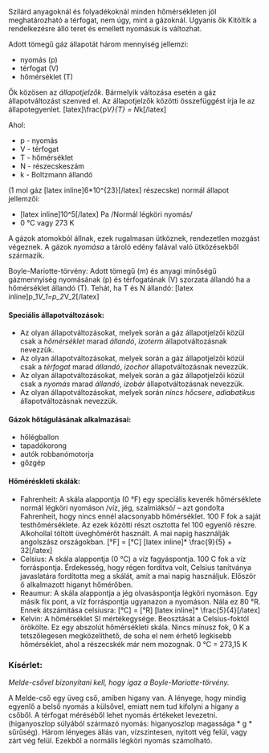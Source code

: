 Szilárd anyagoknál és folyadékoknál minden hőmérsékleten jól meghatározható a térfogat, nem úgy, mint a gázoknál. Ugyanis ők Kitöltik a rendelkezésre álló teret és emellett nyomásuk is változhat.

Adott tömegű gáz állapotát három mennyiség jellemzi:
 - nyomás (p)
 - térfogat (V)
 - hőmérséklet (T)

Ők közösen az *állapotjelzők*. Bármelyik változása esetén a gáz állapotváltozást szenved el. Az állapotjelzők közötti összefüggést írja le az állapotegyenlet.
[latex]\frac{p*V}{T} = N*k[/latex]

Ahol:
 - p - nyomás
 - V - térfogat
 - T - hőmérséklet
 - N - részecskeszám
 - k - Boltzmann állandó

(1 mol gáz [latex inline]6*10^{23}[/latex] részecske) normál állapot jellemzői:
 - [latex inline]10^5[/latex] Pa /Normál légköri nyomás/
 - 0 °C vagy 273 K

A gázok atomokból állnak, ezek rugalmasan ütköznek, rendezetlen mozgást végeznek. A gázok *nyomása* a tároló edény falával való ütközésekből származik.

Boyle-Mariotte-törvény: Adott tömegű (m) és anyagi minőségű gázmennyiség nyomásának (p) és térfogatának (V) szorzata állandó ha a hőmérséklet állandó (T). Tehát, ha T és N állandó: [latex inline]p_1*V_1=p_2*V_2[/latex]

#### Speciális állapotváltozások:
 - Az olyan állapotváltozásokat, melyek során a gáz állapotjelzői közül csak a *hőmérséklet* marad *állandó*, *izoterm* állapotváltozásnak nevezzük.
 - Az olyan állapotváltozásokat, melyek során a gáz állapotjelzői közül csak a *térfogat* marad *állandó*, *izochor* állapotváltozásnak nevezzük.
 - Az olyan állapotváltozásokat, melyek során a gáz állapotjelzői közül csak a *nyomás* marad *állandó*, *izobár* állapotváltozásnak nevezzük.
 - Az olyan állapotváltozásokat, melyek során *nincs hőcsere*, *adiabatikus* állapotváltozásnak nevezzük.

#### Gázok hőtágulásának alkalmazásai:
 - hőlégballon
 - tapadókorong
 - autók robbanómotorja
 - gőzgép

#### Hőméréskleti skálák:
 - Fahrenheit:
 A skála alappontja (0 °F) egy speciális keverék hőmérséklete normál légköri nyomáson /víz, jég, szalmiáksó/ – azt gondolta Fahrenheit, hogy nincs ennél alacsonyabb hőmérséklet. 100 F fok a saját testhőmérséklete. Az ezek közötti részt osztotta fel 100 egyenlő részre. Alkohollal töltött üveghőmérőt használt. A mai napig használják angolszász országokban. [°F] = [°C] [latex inline]* \frac{9}{5} + 32[/latex]
 - Celsius: A skála alappontja (0 °C) a víz fagyáspontja. 100 C fok a víz forráspontja. Érdekesség, hogy régen fordítva volt, Celsius tanítványa javaslatára fordította meg a skálát, amit a  mai napig használjuk. Először ő alkalmazott higanyt hőmérőben.
 - Reaumur: A skála alappontja a jég olvasáspontja légköri nyomáson. Egy másik fix pont, a víz forráspontja ugyanazon a nyomáson. Nála ez 80 °R. Ennek átszámítása celsiusra: [°C] = [°R] [latex inline]* \frac{5}{4}[/latex]
 - Kelvin: A hőmérséklet SI mértékegysége. Beosztását a Celsius-foktól örökölte. Ez egy abszolút hőmérsékleti skála. Nincs mínusz fok, 0 K a tetszőlegesen megközelíthető, de soha el nem érhető legkisebb hőmérséklet, ahol a részecskék már nem mozognak. 0 °C = 273,15 K

### Kísérlet:
*Melde-csővel bizonyítani kell, hogy igaz a Boyle-Mariotte-törvény.*

A Melde-cső egy üveg cső, amiben higany van. A lényege, hogy mindig egyenlő a belső nyomás a külsővel, emiatt nem tud kifolyni a higany a csőből. A térfogat méréséből lehet nyomás értékeket levezetni. (higanyoszlop súlyából származó nyomás: higanyoszlop magassága * g * sűrűség). Három lényeges állás van, vízszintesen, nyitott vég felül, vagy zárt vég felül. Ezekből a normális légköri nyomás számolható.
